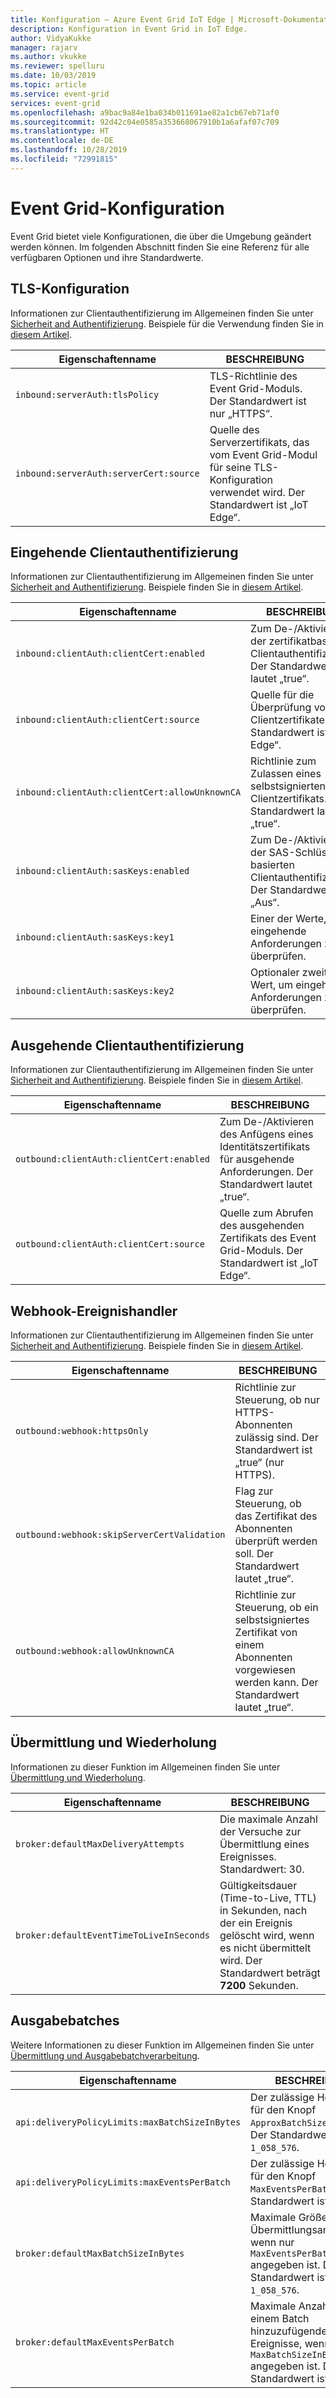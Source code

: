 ```yaml
---
title: Konfiguration – Azure Event Grid IoT Edge | Microsoft-Dokumentation
description: Konfiguration in Event Grid in IoT Edge.
author: VidyaKukke
manager: rajarv
ms.author: vkukke
ms.reviewer: spelluru
ms.date: 10/03/2019
ms.topic: article
ms.service: event-grid
services: event-grid
ms.openlocfilehash: a9bac9a84e1ba034b011691ae82a1cb67eb71af0
ms.sourcegitcommit: 92d42c04e0585a353668067910b1a6afaf07c709
ms.translationtype: HT
ms.contentlocale: de-DE
ms.lasthandoff: 10/28/2019
ms.locfileid: "72991815"
---
```

# <a name="event-grid-configuration"></a>Event Grid-Konfiguration

Event Grid bietet viele Konfigurationen, die über die Umgebung geändert werden können. Im folgenden Abschnitt finden Sie eine Referenz für alle verfügbaren Optionen und ihre Standardwerte.

## <a name="tls-configuration"></a>TLS-Konfiguration

Informationen zur Clientauthentifizierung im Allgemeinen finden Sie unter [Sicherheit and Authentifizierung](security-authentication.md). Beispiele für die Verwendung finden Sie in [diesem Artikel](configure-api-protocol.md).

| Eigenschaftenname | BESCHREIBUNG |
| ---------------- | ------------ |
|`inbound:serverAuth:tlsPolicy`| TLS-Richtlinie des Event Grid-Moduls. Der Standardwert ist nur „HTTPS“.
|`inbound:serverAuth:serverCert:source`| Quelle des Serverzertifikats, das vom Event Grid-Modul für seine TLS-Konfiguration verwendet wird. Der Standardwert ist „IoT Edge“.

## <a name="incoming-client-authentication"></a>Eingehende Clientauthentifizierung

Informationen zur Clientauthentifizierung im Allgemeinen finden Sie unter [Sicherheit and Authentifizierung](security-authentication.md). Beispiele finden Sie in [diesem Artikel](configure-client-auth.md).

| Eigenschaftenname | BESCHREIBUNG |
| ---------------- | ------------ |
|`inbound:clientAuth:clientCert:enabled`| Zum De-/Aktivieren der zertifikatbasierten Clientauthentifizierung. Der Standardwert lautet „true“.
|`inbound:clientAuth:clientCert:source`| Quelle für die Überprüfung von Clientzertifikaten. Der Standardwert ist „IoT Edge“.
|`inbound:clientAuth:clientCert:allowUnknownCA`| Richtlinie zum Zulassen eines selbstsignierten Clientzertifikats. Der Standardwert lautet „true“.
|`inbound:clientAuth:sasKeys:enabled`| Zum De-/Aktivieren der SAS-Schlüssel-basierten Clientauthentifizierung. Der Standardwert ist „Aus“.
|`inbound:clientAuth:sasKeys:key1`| Einer der Werte, um eingehende Anforderungen zu überprüfen.
|`inbound:clientAuth:sasKeys:key2`| Optionaler zweiter Wert, um eingehende Anforderungen zu überprüfen.

## <a name="outgoing-client-authentication"></a>Ausgehende Clientauthentifizierung
Informationen zur Clientauthentifizierung im Allgemeinen finden Sie unter [Sicherheit and Authentifizierung](security-authentication.md). Beispiele finden Sie in [diesem Artikel](configure-identity-auth.md).

| Eigenschaftenname | BESCHREIBUNG |
| ---------------- | ------------ |
|`outbound:clientAuth:clientCert:enabled`| Zum De-/Aktivieren des Anfügens eines Identitätszertifikats für ausgehende Anforderungen. Der Standardwert lautet „true“.
|`outbound:clientAuth:clientCert:source`| Quelle zum Abrufen des ausgehenden Zertifikats des Event Grid-Moduls. Der Standardwert ist „IoT Edge“.

## <a name="webhook-event-handlers"></a>Webhook-Ereignishandler

Informationen zur Clientauthentifizierung im Allgemeinen finden Sie unter [Sicherheit and Authentifizierung](security-authentication.md). Beispiele finden Sie in [diesem Artikel](configure-webhook-subscriber-auth.md).

| Eigenschaftenname | BESCHREIBUNG |
| ---------------- | ------------ |
|`outbound:webhook:httpsOnly`| Richtlinie zur Steuerung, ob nur HTTPS-Abonnenten zulässig sind. Der Standardwert ist „true“ (nur HTTPS).
|`outbound:webhook:skipServerCertValidation`| Flag zur Steuerung, ob das Zertifikat des Abonnenten überprüft werden soll. Der Standardwert lautet „true“.
|`outbound:webhook:allowUnknownCA`| Richtlinie zur Steuerung, ob ein selbstsigniertes Zertifikat von einem Abonnenten vorgewiesen werden kann. Der Standardwert lautet „true“. 

## <a name="delivery-and-retry"></a>Übermittlung und Wiederholung

Informationen zu dieser Funktion im Allgemeinen finden Sie unter [Übermittlung und Wiederholung](delivery-retry.md).

| Eigenschaftenname | BESCHREIBUNG |
| ---------------- | ------------ |
| `broker:defaultMaxDeliveryAttempts` | Die maximale Anzahl der Versuche zur Übermittlung eines Ereignisses. Standardwert: 30.
| `broker:defaultEventTimeToLiveInSeconds` | Gültigkeitsdauer (Time-to-Live, TTL) in Sekunden, nach der ein Ereignis gelöscht wird, wenn es nicht übermittelt wird. Der Standardwert beträgt **7200** Sekunden.

## <a name="output-batching"></a>Ausgabebatches

Weitere Informationen zu dieser Funktion im Allgemeinen finden Sie unter [Übermittlung und Ausgabebatchverarbeitung](delivery-output-batching.md).

| Eigenschaftenname | BESCHREIBUNG |
| ---------------- | ------------ |
| `api:deliveryPolicyLimits:maxBatchSizeInBytes` | Der zulässige Höchstwert für den Knopf `ApproxBatchSizeInBytes`. Der Standardwert ist `1_058_576`.
| `api:deliveryPolicyLimits:maxEventsPerBatch` | Der zulässige Höchstwert für den Knopf `MaxEventsPerBatch`. Der Standardwert ist `50`.
| `broker:defaultMaxBatchSizeInBytes` | Maximale Größe der Übermittlungsanforderung, wenn nur `MaxEventsPerBatch` angegeben ist. Der Standardwert ist `1_058_576`.
| `broker:defaultMaxEventsPerBatch` | Maximale Anzahl der einem Batch hinzuzufügenden Ereignisse, wenn nur `MaxBatchSizeInBytes` angegeben ist. Der Standardwert ist `10`.
